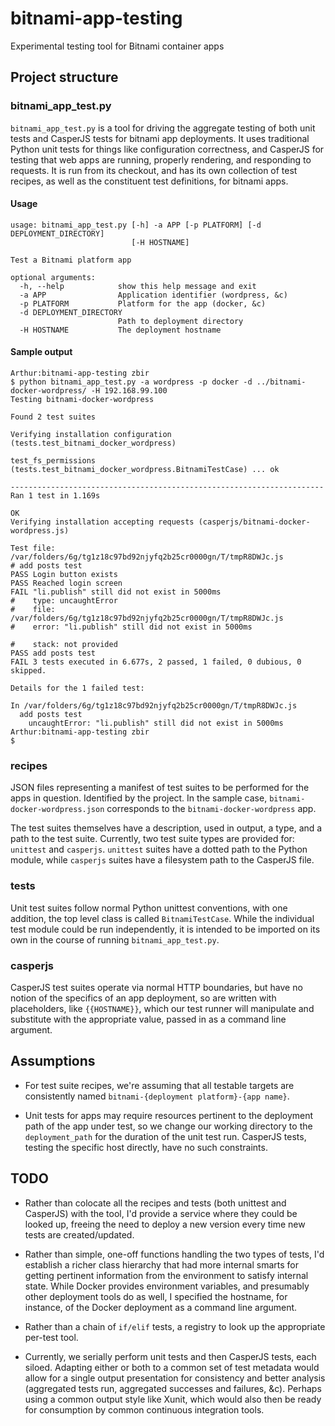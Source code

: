 # bitnami-app-testing
Experimental testing tool for Bitnami container apps

## Project structure

### bitnami_app_test.py

`bitnami_app_test.py` is a tool for driving the aggregate testing of both unit tests and CasperJS tests for bitnami app deployments. It uses traditional Python unit tests for things like configuration correctness, and CasperJS for testing that web apps are running, properly rendering, and responding to requests. It is run from its checkout, and has its own collection of test recipes, as well as the constituent test definitions, for bitnami apps.

#### Usage

```
usage: bitnami_app_test.py [-h] -a APP [-p PLATFORM] [-d DEPLOYMENT_DIRECTORY]
                           [-H HOSTNAME]

Test a Bitnami platform app

optional arguments:
  -h, --help            show this help message and exit
  -a APP                Application identifier (wordpress, &c)
  -p PLATFORM           Platform for the app (docker, &c)
  -d DEPLOYMENT_DIRECTORY
                        Path to deployment directory
  -H HOSTNAME           The deployment hostname
```

#### Sample output

```
Arthur:bitnami-app-testing zbir
$ python bitnami_app_test.py -a wordpress -p docker -d ../bitnami-docker-wordpress/ -H 192.168.99.100
Testing bitnami-docker-wordpress

Found 2 test suites

Verifying installation configuration (tests.test_bitnami_docker_wordpress)

test_fs_permissions (tests.test_bitnami_docker_wordpress.BitnamiTestCase) ... ok

----------------------------------------------------------------------
Ran 1 test in 1.169s

OK
Verifying installation accepting requests (casperjs/bitnami-docker-wordpress.js)

Test file: /var/folders/6g/tg1z18c97bd92njyfq2b25cr0000gn/T/tmpR8DWJc.js        
# add posts test
PASS Login button exists
PASS Reached login screen
FAIL "li.publish" still did not exist in 5000ms
#    type: uncaughtError
#    file: /var/folders/6g/tg1z18c97bd92njyfq2b25cr0000gn/T/tmpR8DWJc.js
#    error: "li.publish" still did not exist in 5000ms

#    stack: not provided
PASS add posts test
FAIL 3 tests executed in 6.677s, 2 passed, 1 failed, 0 dubious, 0 skipped.      

Details for the 1 failed test:

In /var/folders/6g/tg1z18c97bd92njyfq2b25cr0000gn/T/tmpR8DWJc.js
  add posts test
    uncaughtError: "li.publish" still did not exist in 5000ms
Arthur:bitnami-app-testing zbir
$
```

### recipes

JSON files representing a manifest of test suites to be performed for the apps in question. Identified by the project. In the sample case, `bitnami-docker-wordpress.json` corresponds to the `bitnami-docker-wordpress` app.

The test suites themselves have a description, used in output, a type, and a path to the test suite. Currently, two test suite types are provided for: `unittest` and `casperjs`. `unittest` suites have a dotted path to the Python module, while `casperjs` suites have a filesystem path to the CasperJS file.

### tests

Unit test suites follow normal Python unittest conventions, with one addition, the top level class is called `BitnamiTestCase`. While the individual test module could be run independently, it is intended to be imported on its own in the course of running `bitnami_app_test.py`.

### casperjs

CasperJS test suites operate via normal HTTP boundaries, but have no notion of the specifics of an app deployment, so are written with placeholders, like `{{HOSTNAME}}`, which our test runner will manipulate and substitute with the appropriate value, passed in as a command line argument.

## Assumptions

  - For test suite recipes, we're assuming that all testable targets are consistently named `bitnami-{deployment platform}-{app name}`.

  - Unit tests for apps may require resources pertinent to the deployment path of the app under test, so we change our working directory to the `deployment_path` for the duration of the unit test run. CasperJS tests, testing the specific host directly, have no such constraints.

## TODO

  - Rather than colocate all the recipes and tests (both unittest and CasperJS) with the tool, I'd provide a service where they could be looked up, freeing the need to deploy a new version every time new tests are created/updated.

  - Rather than simple, one-off functions handling the two types of tests, I'd establish a richer class hierarchy that had more internal smarts for getting pertinent information from the environment to satisfy internal state. While Docker provides environment variables, and presumably other deployment tools do as well, I specified the hostname, for instance, of the Docker deployment as a command line argument.

  - Rather than a chain of `if/elif` tests, a registry to look up the appropriate per-test tool.

  - Currently, we serially perform unit tests and then CasperJS tests, each siloed. Adapting either or both to a common set of test metadata would allow for a single output presentation for consistency and better analysis (aggregated tests run, aggregated successes and failures, &c). Perhaps using a common output style like Xunit, which would also then be ready for consumption by common continuous integration tools.

